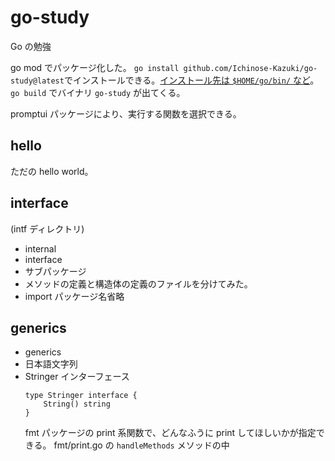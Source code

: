 # go-study
Go の勉強

go mod でパッケージ化した。
`go install github.com/Ichinose-Kazuki/go-study@latest`でインストールできる。[インストール先は `$HOME/go/bin/` など](https://go.dev/ref/mod#go-install)。
`go build` でバイナリ `go-study` が出てくる。

promptui パッケージにより、実行する関数を選択できる。

## hello
ただの hello world。

## interface
(intf ディレクトリ)
- internal
- interface
- サブパッケージ
- メソッドの定義と構造体の定義のファイルを分けてみた。
- import パッケージ名省略

## generics
- generics
- 日本語文字列
- Stringer インターフェース
    ```
    type Stringer interface {
	    String() string
    }
    ```
    fmt パッケージの print 系関数で、どんなふうに print してほしいかが指定できる。
    fmt/print.go の `handleMethods` メソッドの中
